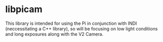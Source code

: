 # libpicam
This library is intended for using the Pi in conjunction with INDI (neccessitating a C++ library), so will be focusing on low light conditions and long exposures along with the V2 Camera. 
